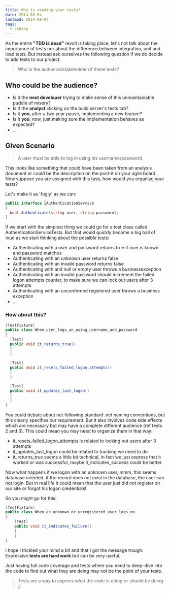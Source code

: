 ```yaml
---
title: Who is reading your tests?
date: 2014-08-04
lastmod: 2014-08-04
tags:
  - csharp
---
```


As the entire **"TDD is dead"** revolt is taking place, let's not talk about the importance of tests nor about the difference between integration, unit and load tests. But instead ask ourselves the following question if we do decide to add tests to our project:

> Who is the audience/stakeholder of these tests?

## Who could be the audience?

- Is it the **next developer** trying to make sense of this unmaintainable puddle of misery?
- Is it the **analyst** clicking on the build server's tests tab?
- Is it **you**, after a two year pause, implementing a new feature?
- Is it **you**, now, just making sure the implementation behaves as expected?
- ...

## Given Scenario

> A user must be able to log in using his username/password.

This looks like something that could have been taken from an analysis document or could be the description on the post-it on your agile board. Now suppose you are assigned with this task, how would you organize your tests?

Let's make it as 'fugly' as we can:

```csharp
public interface IAuthenticationService
{
  bool Authenticate(string user, string password);
}
```

If we start with the simplest thing we could go for a test class called AuthenticationServiceTests. But that would quickly become a big ball of mud as we start thinking about the possible tests:

- Authenticating with a user and password returns true if user is known and password matches
- Authenticating with an unknown user returns false
- Authenticating with an invalid password returns false
- Authenticating with and null or empty user throws a businessexception
- Authenticating with an invalid password should increment the failed logon attempts counter, to make sure we can lock out users after 3 attempts
- Authenticating with an unconfirmed registered user throws a business exception
- ...

### How about this?

```csharp
[TestFixture]
public class When_user_logs_on_using_username_and_password
{
  [Test]
  public void it_returns_true()
  {
  }

  [Test]
  public void it_resets_failed_logon_attempts()
  {
  }

  [Test]
  public void it_updates_last_logon()
  {
  }
}
```

You could debate about not following standard .net naming conventions, but this clearly specifies our requirement. But it also involves code side effects which are necessary but may have a complete different audience (ref tests 2 and 3). This could mean you may need to organize them in that way:

- it_resets_failed_logon_attempts is related to locking out users after 3 attempts
- it_updates_last_logon could be related to tracking we need to do
- it_returns_true seems a little bit technical, in fact we just express that it worked or was successful, maybe it_indicates_success could be better.

Now what happens if we logon with an unknown user, mmm, this seems database oriented, if the record does not exist in the database, the user can not login. But in real life it could mean that the user just did not register on our site or forgot his logon credentials!

So you might go for this:

```csharp
[TestFixture]
public class When_an_unknown_or_unregistered_user_logs_on
{
    [Test]
    public void it_indicates_failure()
    {
    }
}
```

I hope I trickled your mind a bit and that I got the message trough. Expressive **tests are hard work** but can be very useful.

Just having full code coverage and tests where you need to deep-dive into the code to find out what they are doing may not be the point of your tests.

> Tests are a way to express what the code is doing or should be doing ;)
